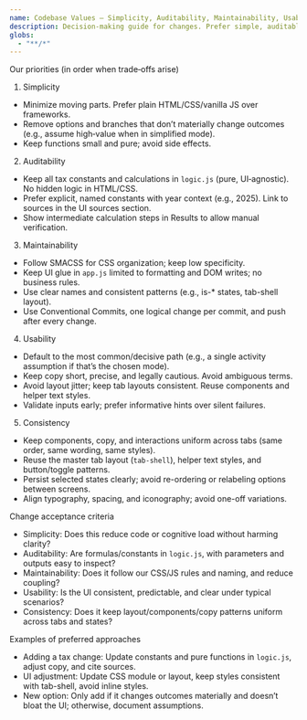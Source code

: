 ```yaml
---
name: Codebase Values – Simplicity, Auditability, Maintainability, Usability, Consistency
description: Decision-making guide for changes. Prefer simple, auditable, maintainable, usable, and consistent solutions.
globs:
  - "**/*"
---
```


Our priorities (in order when trade‑offs arise)
1) Simplicity
- Minimize moving parts. Prefer plain HTML/CSS/vanilla JS over frameworks.
- Remove options and branches that don’t materially change outcomes (e.g., assume high‑value when in simplified mode).
- Keep functions small and pure; avoid side effects.

2) Auditability
- Keep all tax constants and calculations in `logic.js` (pure, UI‑agnostic). No hidden logic in HTML/CSS.
- Prefer explicit, named constants with year context (e.g., 2025). Link to sources in the UI sources section.
- Show intermediate calculation steps in Results to allow manual verification.

3) Maintainability
- Follow SMACSS for CSS organization; keep low specificity.
- Keep UI glue in `app.js` limited to formatting and DOM writes; no business rules.
- Use clear names and consistent patterns (e.g., is-* states, tab-shell layout).
- Use Conventional Commits, one logical change per commit, and push after every change.

4) Usability
- Default to the most common/decisive path (e.g., a single activity assumption if that’s the chosen mode).
- Keep copy short, precise, and legally cautious. Avoid ambiguous terms.
- Avoid layout jitter; keep tab layouts consistent. Reuse components and helper text styles.
- Validate inputs early; prefer informative hints over silent failures.

5) Consistency
- Keep components, copy, and interactions uniform across tabs (same order, same wording, same styles).
- Reuse the master tab layout (`tab-shell`), helper text styles, and button/toggle patterns.
- Persist selected states clearly; avoid re-ordering or relabeling options between screens.
- Align typography, spacing, and iconography; avoid one-off variations.

Change acceptance criteria
- Simplicity: Does this reduce code or cognitive load without harming clarity?
- Auditability: Are formulas/constants in `logic.js`, with parameters and outputs easy to inspect?
- Maintainability: Does it follow our CSS/JS rules and naming, and reduce coupling?
- Usability: Is the UI consistent, predictable, and clear under typical scenarios?
 - Consistency: Does it keep layout/components/copy patterns uniform across tabs and states?

Examples of preferred approaches
- Adding a tax change: Update constants and pure functions in `logic.js`, adjust copy, and cite sources.
- UI adjustment: Update CSS module or layout, keep styles consistent with tab-shell, avoid inline styles.
- New option: Only add if it changes outcomes materially and doesn’t bloat the UI; otherwise, document assumptions.



